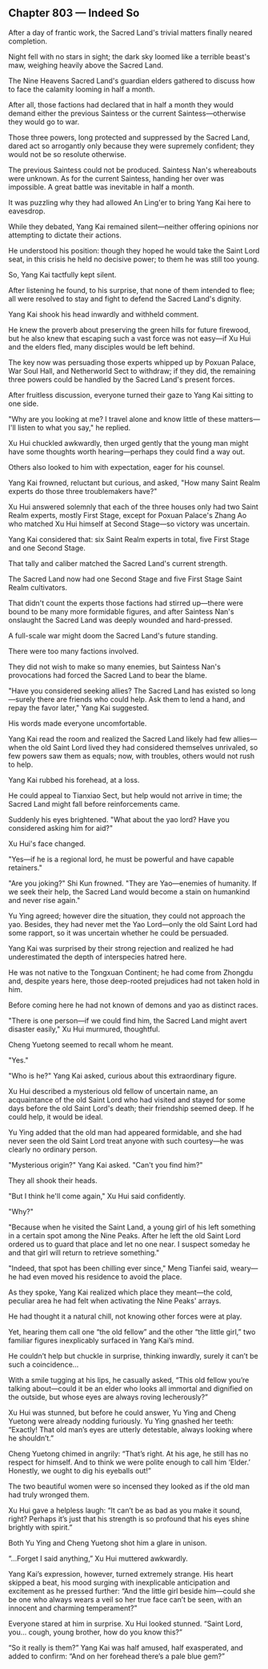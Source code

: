 ## Chapter 803 — Indeed So

After a day of frantic work, the Sacred Land's trivial matters finally neared completion.

Night fell with no stars in sight; the dark sky loomed like a terrible beast's maw, weighing heavily above the Sacred Land.

The Nine Heavens Sacred Land's guardian elders gathered to discuss how to face the calamity looming in half a month.

After all, those factions had declared that in half a month they would demand either the previous Saintess or the current Saintess—otherwise they would go to war.

Those three powers, long protected and suppressed by the Sacred Land, dared act so arrogantly only because they were supremely confident; they would not be so resolute otherwise.

The previous Saintess could not be produced. Saintess Nan's whereabouts were unknown. As for the current Saintess, handing her over was impossible. A great battle was inevitable in half a month.

It was puzzling why they had allowed An Ling'er to bring Yang Kai here to eavesdrop.

While they debated, Yang Kai remained silent—neither offering opinions nor attempting to dictate their actions.

He understood his position: though they hoped he would take the Saint Lord seat, in this crisis he held no decisive power; to them he was still too young.

So, Yang Kai tactfully kept silent.

After listening he found, to his surprise, that none of them intended to flee; all were resolved to stay and fight to defend the Sacred Land's dignity.

Yang Kai shook his head inwardly and withheld comment.

He knew the proverb about preserving the green hills for future firewood, but he also knew that escaping such a vast force was not easy—if Xu Hui and the elders fled, many disciples would be left behind.

The key now was persuading those experts whipped up by Poxuan Palace, War Soul Hall, and Netherworld Sect to withdraw; if they did, the remaining three powers could be handled by the Sacred Land's present forces.

After fruitless discussion, everyone turned their gaze to Yang Kai sitting to one side.

"Why are you looking at me? I travel alone and know little of these matters—I'll listen to what you say," he replied.

Xu Hui chuckled awkwardly, then urged gently that the young man might have some thoughts worth hearing—perhaps they could find a way out.

Others also looked to him with expectation, eager for his counsel.

Yang Kai frowned, reluctant but curious, and asked, "How many Saint Realm experts do those three troublemakers have?"

Xu Hui answered solemnly that each of the three houses only had two Saint Realm experts, mostly First Stage, except for Poxuan Palace's Zhang Ao who matched Xu Hui himself at Second Stage—so victory was uncertain.

Yang Kai considered that: six Saint Realm experts in total, five First Stage and one Second Stage.

That tally and caliber matched the Sacred Land's current strength.

The Sacred Land now had one Second Stage and five First Stage Saint Realm cultivators.

That didn't count the experts those factions had stirred up—there were bound to be many more formidable figures, and after Saintess Nan's onslaught the Sacred Land was deeply wounded and hard-pressed.

A full-scale war might doom the Sacred Land's future standing.

There were too many factions involved.

They did not wish to make so many enemies, but Saintess Nan's provocations had forced the Sacred Land to bear the blame.

"Have you considered seeking allies? The Sacred Land has existed so long—surely there are friends who could help. Ask them to lend a hand, and repay the favor later," Yang Kai suggested.

His words made everyone uncomfortable.

Yang Kai read the room and realized the Sacred Land likely had few allies—when the old Saint Lord lived they had considered themselves unrivaled, so few powers saw them as equals; now, with troubles, others would not rush to help.

Yang Kai rubbed his forehead, at a loss.

He could appeal to Tianxiao Sect, but help would not arrive in time; the Sacred Land might fall before reinforcements came.

Suddenly his eyes brightened. "What about the yao lord? Have you considered asking him for aid?"

Xu Hui's face changed.

"Yes—if he is a regional lord, he must be powerful and have capable retainers."

"Are you joking?" Shi Kun frowned. "They are Yao—enemies of humanity. If we seek their help, the Sacred Land would become a stain on humankind and never rise again."

Yu Ying agreed; however dire the situation, they could not approach the yao. Besides, they had never met the Yao Lord—only the old Saint Lord had some rapport, so it was uncertain whether he could be persuaded.

Yang Kai was surprised by their strong rejection and realized he had underestimated the depth of interspecies hatred here.

He was not native to the Tongxuan Continent; he had come from Zhongdu and, despite years here, those deep-rooted prejudices had not taken hold in him.

Before coming here he had not known of demons and yao as distinct races.

"There is one person—if we could find him, the Sacred Land might avert disaster easily," Xu Hui murmured, thoughtful.

Cheng Yuetong seemed to recall whom he meant.

"Yes."

"Who is he?" Yang Kai asked, curious about this extraordinary figure.

Xu Hui described a mysterious old fellow of uncertain name, an acquaintance of the old Saint Lord who had visited and stayed for some days before the old Saint Lord's death; their friendship seemed deep. If he could help, it would be ideal.

Yu Ying added that the old man had appeared formidable, and she had never seen the old Saint Lord treat anyone with such courtesy—he was clearly no ordinary person.

"Mysterious origin?" Yang Kai asked. "Can't you find him?"

They all shook their heads.

"But I think he'll come again," Xu Hui said confidently.

"Why?"

"Because when he visited the Saint Land, a young girl of his left something in a certain spot among the Nine Peaks. After he left the old Saint Lord ordered us to guard that place and let no one near. I suspect someday he and that girl will return to retrieve something."

"Indeed, that spot has been chilling ever since," Meng Tianfei said, weary—he had even moved his residence to avoid the place.

As they spoke, Yang Kai realized which place they meant—the cold, peculiar area he had felt when activating the Nine Peaks' arrays.

He had thought it a natural chill, not knowing other forces were at play.

Yet, hearing them call one “the old fellow” and the other “the little girl,” two familiar figures inexplicably surfaced in Yang Kai’s mind.

He couldn’t help but chuckle in surprise, thinking inwardly, surely it can’t be such a coincidence…

With a smile tugging at his lips, he casually asked, “This old fellow you’re talking about—could it be an elder who looks all immortal and dignified on the outside, but whose eyes are always roving lecherously?”

Xu Hui was stunned, but before he could answer, Yu Ying and Cheng Yuetong were already nodding furiously. Yu Ying gnashed her teeth: “Exactly! That old man’s eyes are utterly detestable, always looking where he shouldn’t.”

Cheng Yuetong chimed in angrily: “That’s right. At his age, he still has no respect for himself. And to think we were polite enough to call him ‘Elder.’ Honestly, we ought to dig his eyeballs out!”

The two beautiful women were so incensed they looked as if the old man had truly wronged them.

Xu Hui gave a helpless laugh: “It can’t be as bad as you make it sound, right? Perhaps it’s just that his strength is so profound that his eyes shine brightly with spirit.”

Both Yu Ying and Cheng Yuetong shot him a glare in unison.

“…Forget I said anything,” Xu Hui muttered awkwardly.

Yang Kai’s expression, however, turned extremely strange. His heart skipped a beat, his mood surging with inexplicable anticipation and excitement as he pressed further: “And the little girl beside him—could she be one who always wears a veil so her true face can’t be seen, with an innocent and charming temperament?”

Everyone stared at him in surprise. Xu Hui looked stunned. “Saint Lord, you… cough, young brother, how do you know this?”

“So it really is them?” Yang Kai was half amused, half exasperated, and added to confirm: “And on her forehead there’s a pale blue gem?”
